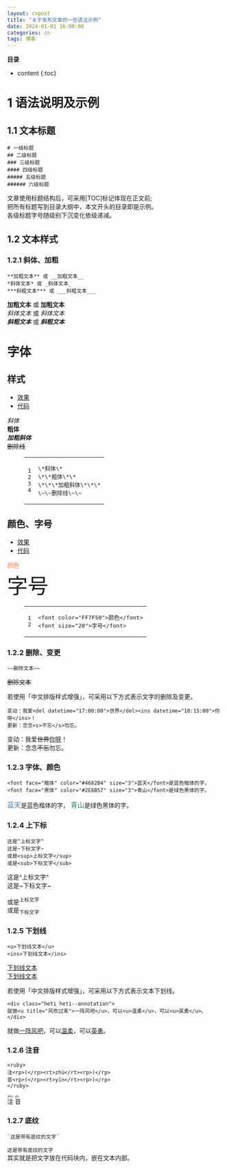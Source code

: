 ```yaml
---
layout: cnpost
title: "关于发布文章的一些语法示例"
date: 2024-01-01 16:00:00
categories: cn
tags: 博客
---
```


__目录__

* content
{:toc}


# 1 语法说明及示例

## 1.1 文本标题

    # 一级标题
    ## 二级标题
    ### 三级标题
    #### 四级标题
    ##### 五级标题
    ###### 六级标题

文章使用标题结构后，可采用[TOC]标记体现在正文前;<br>
把所有标题写到目录大纲中，本文开头的目录即是示例。<br>
各级标题字号随级别下沉变化依级递减。

## 1.2 文本样式

### 1.2.1 斜体、加粗

    **加粗文本** 或 __加粗文本__
    *斜体文本* 或 _斜体文本_
    ***斜粗文本*** 或 ___斜粗文本___

**加粗文本** 或 __加粗文本__<br>
*斜体文本* 或 _斜体文本_<br>
***斜粗文本*** 或 ___斜粗文本___<br>

<h1 id="字体"><a href="#字体" class="headerlink" title="字体"></a>字体</h1><h2 id="样式"><a href="#样式" class="headerlink" title="样式"></a>样式</h2><div class="tabs" id="字体样式"><ul class="nav-tabs"><li class="tab active"><a href="#字体样式-1">效果</a></li><li class="tab"><a href="#字体样式-2">代码</a></li></ul><div class="tab-content"><div class="tab-pane active" id="字体样式-1"><p><em>斜体</em><br><strong>粗体</strong><br><strong><em>加粗斜体</em></strong><br><del>删除线</del></p></div><div class="tab-pane" id="字体样式-2"><figure class="highlight plain"><table><tr><td class="gutter"><pre><span class="line">1</span><br><span class="line">2</span><br><span class="line">3</span><br><span class="line">4</span><br></pre></td><td class="code"><pre><span class="line">\*斜体\*</span><br><span class="line">\*\*粗体\*\*</span><br><span class="line">\*\*\*加粗斜体\*\*\*</span><br><span class="line">\~\~删除线\~\~</span><br></pre></td></tr></table></figure></div></div></div>
<h2 id="颜色、字号"><a href="#颜色、字号" class="headerlink" title="颜色、字号"></a>颜色、字号</h2><div class="tabs" id="颜色字号"><ul class="nav-tabs"><li class="tab active"><a href="#颜色字号-1">效果</a></li><li class="tab"><a href="#颜色字号-2">代码</a></li></ul><div class="tab-content"><div class="tab-pane active" id="颜色字号-1"><p><font color="FF7F50">颜色</font><br><font size="20">字号</font></p></div><div class="tab-pane" id="颜色字号-2"><figure class="highlight plain"><table><tr><td class="gutter"><pre><span class="line">1</span><br><span class="line">2</span><br></pre></td><td class="code"><pre><span class="line">&lt;font color=&quot;FF7F50&quot;&gt;颜色&lt;/font&gt;</span><br><span class="line">&lt;font size=&quot;20&quot;&gt;字号&lt;/font&gt;</span><br></pre></td></tr></table></figure></div></div></div>


### 1.2.2 删除、变更

    ~~删除文本~~

~~删除文本~~

若使用「中文排版样式增强」，可采用以下方式表示文字的删除及变更。

    变动：我爱<del datetime="17:00:00">世界</del><ins datetime="18:15:00">你呀</ins>！
    更新：念念<s>不忘</s>勿忘。

变动：我爱<del datetime="17:00:00">世界</del><ins datetime="18:15:00">你呀</ins>！<br>
更新：念念<s>不忘</s>勿忘。

### 1.2.3 字体、颜色

    <font face="楷体" color="#4682B4" size="3">蓝天</font>是蓝色楷体的字，
    <font face="黑体" color="#2E8B57" size="3">青山</font>是绿色黑体的字。

<font face="楷体" color="#4682B4" size="3">蓝天</font>是蓝色楷体的字，
<font face="黑体" color="#2E8B57" size="3">青山</font>是绿色黑体的字。

### 1.2.4 上下标

    这是^上标文字^
    这是~下标文字~
    或是<sup>上标文字</sup>
    或是<sub>下标文字</sub>

这是^上标文字^<br>
这是~下标文字~

或是<sup>上标文字</sup><br>
或是<sub>下标文字</sub>

### 1.2.5 下划线

    <u>下划线文本</u>
    <ins>下划线文本</ins>

<u>下划线文本</u><br>
<ins>下划线文本</ins>

若使用「中文排版样式增强」，可采用以下方式表示文本下划线。

    <div class="heti heti--annotation">
    就做<u title="风吹过来">一阵风吧</u>，可以<u>温柔</u>，可以<u>英勇</u>。
    </div>

<div class="heti heti--annotation">
就做<u title="风吹过来">一阵风吧</u>，可以<u>温柔</u>，可以<u>英勇</u>。
</div>

### 1.2.6 注音

    <ruby>
    注<rp>(</rp><rt>zhù</rt><rp>)</rp>
    音<rp>(</rp><rt>yīn</rt><rp>)</rp>
    </ruby>

<ruby>
注<rp>(</rp><rt>zhù</rt><rp>)</rp>
音<rp>(</rp><rt>yīn</rt><rp>)</rp>
</ruby>

### 1.2.7 底纹

    `这是带有底纹的文字`

`这是带有底纹的文字`<br>
其实就是把文字放在代码块内，嵌在文本内部。